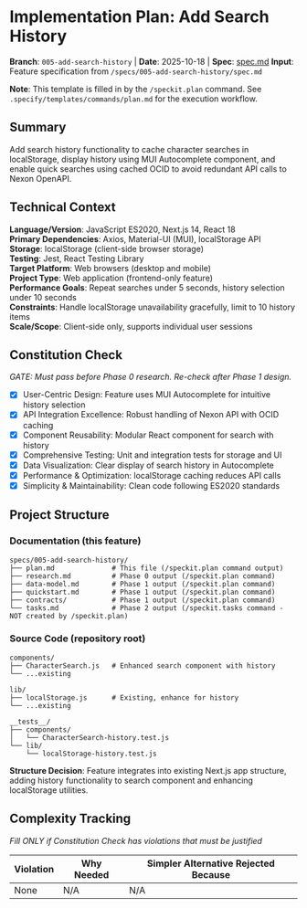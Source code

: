 # Implementation Plan: Add Search History

**Branch**: `005-add-search-history` | **Date**: 2025-10-18 | **Spec**: [spec.md](spec.md)
**Input**: Feature specification from `/specs/005-add-search-history/spec.md`

**Note**: This template is filled in by the `/speckit.plan` command. See `.specify/templates/commands/plan.md` for the execution workflow.

## Summary

Add search history functionality to cache character searches in localStorage, display history using MUI Autocomplete component, and enable quick searches using cached OCID to avoid redundant API calls to Nexon OpenAPI.

## Technical Context

**Language/Version**: JavaScript ES2020, Next.js 14, React 18  
**Primary Dependencies**: Axios, Material-UI (MUI), localStorage API  
**Storage**: localStorage (client-side browser storage)  
**Testing**: Jest, React Testing Library  
**Target Platform**: Web browsers (desktop and mobile)  
**Project Type**: Web application (frontend-only feature)  
**Performance Goals**: Repeat searches under 5 seconds, history selection under 10 seconds  
**Constraints**: Handle localStorage unavailability gracefully, limit to 10 history items  
**Scale/Scope**: Client-side only, supports individual user sessions

## Constitution Check

_GATE: Must pass before Phase 0 research. Re-check after Phase 1 design._

- [x] User-Centric Design: Feature uses MUI Autocomplete for intuitive history selection
- [x] API Integration Excellence: Robust handling of Nexon API with OCID caching
- [x] Component Reusability: Modular React component for search with history
- [x] Comprehensive Testing: Unit and integration tests for storage and UI
- [x] Data Visualization: Clear display of search history in Autocomplete
- [x] Performance & Optimization: localStorage caching reduces API calls
- [x] Simplicity & Maintainability: Clean code following ES2020 standards

## Project Structure

### Documentation (this feature)

```
specs/005-add-search-history/
├── plan.md              # This file (/speckit.plan command output)
├── research.md          # Phase 0 output (/speckit.plan command)
├── data-model.md        # Phase 1 output (/speckit.plan command)
├── quickstart.md        # Phase 1 output (/speckit.plan command)
├── contracts/           # Phase 1 output (/speckit.plan command)
└── tasks.md             # Phase 2 output (/speckit.tasks command - NOT created by /speckit.plan)
```

### Source Code (repository root)

```
components/
├── CharacterSearch.js   # Enhanced search component with history
└── ...existing

lib/
├── localStorage.js      # Existing, enhance for history
└── ...existing

__tests__/
├── components/
│   └── CharacterSearch-history.test.js
└── lib/
    └── localStorage-history.test.js
```

**Structure Decision**: Feature integrates into existing Next.js app structure, adding history functionality to search component and enhancing localStorage utilities.

## Complexity Tracking

_Fill ONLY if Constitution Check has violations that must be justified_

| Violation | Why Needed | Simpler Alternative Rejected Because |
| --------- | ---------- | ------------------------------------ |
| None      | N/A        | N/A                                  |
